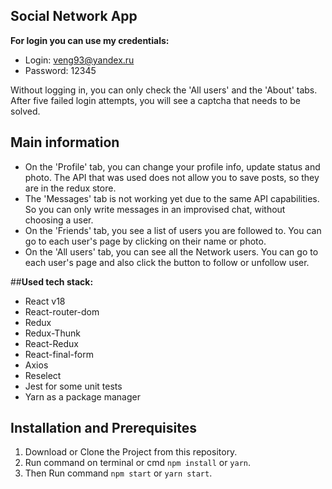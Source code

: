 ## **Social Network App**

**For login you can use my credentials:**
- Login: veng93@yandex.ru
- Password: 12345

Without logging in, you can only check the 'All users' and the 'About' tabs.
After five failed login attempts, you will see a captcha that needs to be solved.

## **Main information**

- On the 'Profile' tab, you can change your profile info, update status and photo. The API that was used does not allow you to save posts, so they are in the redux store.
- The 'Messages' tab is not working yet due to the same API capabilities. So you can only write messages in an improvised chat, without choosing a user.
- On the 'Friends' tab, you see a list of users you are followed to. You can go to each user's page by clicking on their name or photo.
- On the 'All users' tab, you can see all the Network users. You can go to each user's page and also click the button to follow or unfollow user.

##**Used tech stack:**
- React v18
- React-router-dom
- Redux
- Redux-Thunk
- React-Redux
- React-final-form
- Axios
- Reselect
- Jest for some unit tests
- Yarn as a package manager

## **Installation and Prerequisites**

1. Download or Clone the Project from this repository.
2. Run command on terminal or cmd `npm install` or `yarn`.
3. Then Run command `npm start` or `yarn start`.

